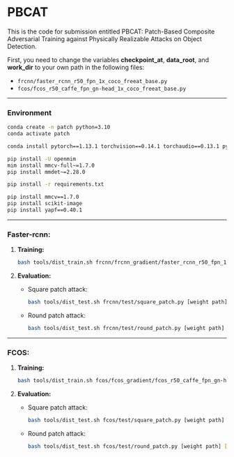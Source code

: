 # PBCAT

This is the code for submission entitled PBCAT: Patch-Based Composite Adversarial Training against Physically Realizable Attacks on Object Detection.


First, you need to change the variables **checkpoint_at**, **data_root**, and **work_dir** to your own path in the following files:

- `frcnn/faster_rcnn_r50_fpn_1x_coco_freeat_base.py`
- `fcos/fcos_r50_caffe_fpn_gn-head_1x_coco_freeat_base.py`

---

### Environment
```bash
conda create -n patch python=3.10
conda activate patch

conda install pytorch==1.13.1 torchvision==0.14.1 torchaudio==0.13.1 pytorch-cuda=11.7 -c pytorch -c nvidia

pip install -U openmim
mim install mmcv-full~=1.7.0
pip install mmdet~=2.28.0

pip install -r requirements.txt

pip install mmcv==1.7.0
pip install scikit-image
pip install yapf==0.40.1
```

---

### Faster-rcnn:

1. **Training:**

    ```bash
    bash tools/dist_train.sh frcnn/frcnn_gradient/faster_rcnn_r50_fpn_1x_coco_freeat_train.py [num_gpus]
    ```

2. **Evaluation:**

    - Square patch attack:

        ```bash
        bash tools/dist_test.sh frcnn/test/square_patch.py [weight path] [num_gpus] --eval bbox
        ```

    - Round patch attack:

        ```bash
        bash tools/dist_test.sh frcnn/test/round_patch.py [weight path] [num_gpus] --eval bbox
        ```

---

### FCOS:

1. **Training:**

    ```bash
    bash tools/dist_train.sh fcos/fcos_gradient/fcos_r50_caffe_fpn_gn-head_1x_coco_freeat_all.py [num_gpus]
    ```

2. **Evaluation:**

    - Square patch attack:

        ```bash
        bash tools/dist_test.sh fcos/test/square_patch.py [weight path] [num_gpus] --eval bbox
        ```

    - Round patch attack:

        ```bash
        bash tools/dist_test.sh fcos/test/round_patch.py [weight path] [num_gpus] --eval bbox
        ```

